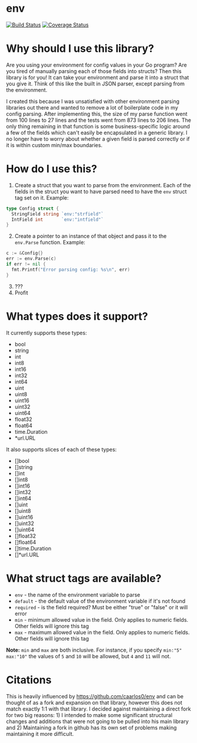 # env
[![Build Status](https://travis-ci.org/pcman312/env.svg?branch=master)](https://travis-ci.org/pcman312/env)
[![Coverage Status](https://coveralls.io/repos/github/pcman312/env/badge.svg?branch=travis)](https://coveralls.io/github/pcman312/env?branch=travis)

# Why should I use this library?
Are you using your environment for config values in your Go program? Are you tired of manually parsing each of those fields into structs? Then this library is for you! It can take your environment and parse it into a struct that you give it. Think of this like the built in JSON parser, except parsing from the environment.

I created this because I was unsatisfied with other environment parsing libraries out there and wanted to remove a lot of boilerplate code in my config parsing. After implementing this, the size of my parse function went from 100 lines to 27 lines and the tests went from 873 lines to 206 lines. The only thing remaining in that function is some business-specific logic around a few of the fields which can't easily be encapsulated in a generic library. I no longer have to worry about whether a given field is parsed correctly or if it is within custom min/max boundaries.

# How do I use this?
1. Create a struct that you want to parse from the environment. Each of the fields in the struct you want to have parsed need to have the `env` struct tag set on it.
Example:
```go
type Config struct {
  StringField string `env:"strfield"`
  IntField int       `env:"intfield"`
}
```
2. Create a pointer to an instance of that object and pass it to the `env.Parse` function.
Example:
```go
c := &Config{}
err := env.Parse(c)
if err != nil {
  fmt.Printf("Error parsing config: %s\n", err)
}
```
3. ???
4. Profit

# What types does it support?
It currently supports these types:
- bool
- string
- int
- int8
- int16
- int32
- int64
- uint
- uint8
- uint16
- uint32
- uint64
- float32
- float64
- time.Duration
- *url.URL

It also supports slices of each of these types:
- []bool
- []string
- []int
- []int8
- []int16
- []int32
- []int64
- []uint
- []uint8
- []uint16
- []uint32
- []uint64
- []float32
- []float64
- []time.Duration
- []*url.URL

# What struct tags are available?
- `env` - the name of the environment variable to parse
- `default` - the default value of the environment variable if it's not found
- `required` - is the field required? Must be either "true" or "false" or it will error
- `min` - minimum allowed value in the field. Only applies to numeric fields. Other fields will ignore this tag
- `max` - maximum allowed value in the field. Only applies to numeric fields. Other fields will ignore this tag

**Note:** `min` and `max` are both inclusive. For instance, if you specify `min:"5" max:"10"` the values of `5` and `10` will be allowed, but `4` and `11` will not.

# Citations
This is heavily influenced by https://github.com/caarlos0/env and can be thought of as a fork and expansion on that library, however this does not match exactly 1:1 with that library. I decided against maintaining a direct fork for two big reasons: 1) I intended to make some significant structural changes and additions that were not going to be pulled into his main library and 2) Maintaining a fork in github has its own set of problems making maintaining it more difficult.

